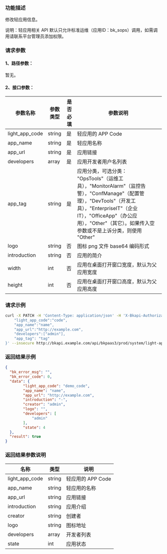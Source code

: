 ### 功能描述
修改轻应用信息。

说明：轻应用相关 API 默认只允许标准运维（应用ID：bk_sops）调用，如需调用请联系平台管理员添加权限。

### 请求参数

#### 1、路径参数：
暂无。

#### 2、接口参数：

| 参数名称     | 参数类型 | 是否必填 | 参数说明                                                     |
| ------------ | -------- | -------- | ------------------------------------------------------------ |
| light_app_code     | string   | 是       | 轻应用的 APP Code                                            |
| app_name     | string   | 是       | 轻应用名称                                                   |
| app_url      | string   | 是       | 应用链接                                                     |
| developers   | array    | 是       | 应用开发者用户名列表                                         |
| app_tag      | string   | 是       | 应用分类，可选分类： "OpsTools"（运维工具），"MonitorAlarm"（监控告警），"ConfManage"（配置管理），"DevTools"（开发工具），"EnterpriseIT"（企业IT），"OfficeApp"（办公应用），"Other"（其它）。如果传入空参数或不是上诉分类，则使用 "Other" |
| logo         | string   | 否       | 图标 png 文件 base64 编码形式                                |
| introduction | string   | 否       | 应用的简介                                                   |
| width        | int      | 否       | 应用在桌面打开窗口宽度，默认为父应用宽度                     |
| height       | int      | 否       | 应用在桌面打开窗口高度，默认为父应用高度                     |

### 请求示例
```bash
curl -X PATCH -H 'Content-Type: application/json' -H 'X-Bkapi-Authorization: {"bk_app_code": "appid", "bk_app_secret": "***"}' -d '{
    "light_app_code":"code",
    "app_name":"name",
    "app_url":"http://example.com",
    "developers":["admin"],
    "app_tag": "tag"
}' --insecure http://bkapi.example.com/api/bkpaas3/prod/system/light-applications
```

### 返回结果示例
```json
{
  "bk_error_msg": "",
  "bk_error_code": 0,
  "data": {
        "light_app_code": "demo_code",
        "app_name": "name",
        "app_url": "http://example.com",
        "introduction": "-",
        "creator": "admin",
        "logo": "",
        "developers": [
            "admin"
        ],
        "state": 4
  },
  "result": true
}
```

### 返回结果参数说明

| 名称         | 类型   | 说明              |
| ------------ | ------ | ----------------- |
| light_app_code | string | 轻应用的 APP Code |
| app_name     | string | 轻应用的名称      |
| app_url      | string | 应用链接          |
| introduction | string | 应用介绍          |
| creator      | string | 创建者            |
| logo         | string | 图标地址          |
| developers   | array  | 开发者列表        |
| state        | int    | 应用状态          |
